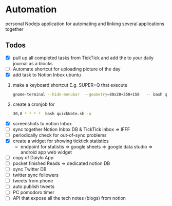 # Automation

personal Nodejs application for automating and linking several applications together

## Todos

- [x]  pull up all completed tasks from TickTick and add the to your daily journal as a blocks
- [ ]  Automate shortcut for uploading picture of the day
- [x]  add task to Notion Inbox ubuntu
  1. make a keyboard shortcut E.g. SUPER+Q that execute

      ```bash
      gnome-terminal --hide-menubar  --geometry=80x20+350+150   -- bash quickNote.sh
      ```

  2. create a cronjob for

      ```bash
      30,0 * * * *  bash quickNote.sh -a
      ```

- [x]  screenshots to notion Inbox
- [ ]  sync together Notion Inbox DB & TickTick inbox ⇒ IFFF
  - [ ]  periodically check for out-of-sync problems
- [x] create a widget for showing ticktick statistics
  - endpoint for statistis => google sheets => google data studio => android app web widget
- [ ]  copy of Daiylo App
- [ ]  pocket finished Reads ⇒ dedicated notion DB
- [ ]  sync Twitter DB
  - [ ]  twitter sync followers
  - [ ]  tweets from phone
  - [ ]  auto publish tweets
- [ ]  PC pomodoro timer
- [ ]  API that expose all the tech notes (blogs) from notion
